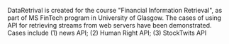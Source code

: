 DataRetrival is created for the course "Financial Information Retrieval", as part of MS FinTech program in University of Glasgow. 
The cases of using API for retrieving streams from web servers have been demonstrated.
Cases include (1) news API; (2) Human Right API; (3) StockTwits API
